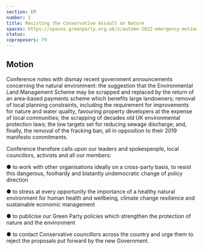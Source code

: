 ```yaml
---
section: EM
number: 2
title: Resisting the Conservative Assault on Nature
spaces: https://spaces.greenparty.org.uk/s/autumn-2022-emergency-motions-forum/?contentId=111391
status: 
coproposers: 79
---
```

## Motion
Conference notes with dismay recent government announcements concerning the natural environment: the suggestion that the Environmental Land Management Scheme may be scrapped and replaced by the return of an area-based payments scheme which benefits large landowners; removal of local planning constraints, including the requirement for improvements for nature and water quality, favouring property developers at the expense of local communities; the scrapping of decades old UK environmental protection laws; the low targets set for reducing sewage discharge; and, finally, the removal of the fracking ban, all in opposition to their 2019 manifesto commitments.

Conference therefore calls upon our leaders and spokespeople, local councillors, activists and all our members:

● to work with other organisations ideally on a cross-party basis, to resist this dangerous, foolhardy and blatantly undemocratic change of policy direction

● to stress at every opportunity the importance of a healthy natural environment for human health and wellbeing, climate change resilience and sustainable economic management

● to publicise our Green Party policies which strengthen the protection of nature and the environment

● to contact Conservative councillors across the country and urge them to reject the proposals put forward by the new Government.
